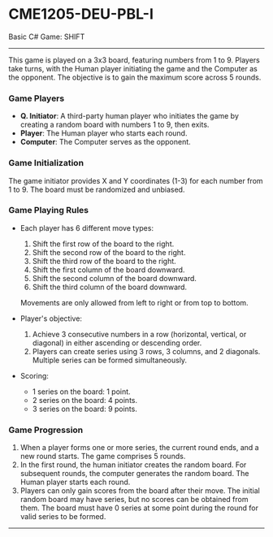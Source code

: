 # CME1205-DEU-PBL-I
 Basic C# Game: SHIFT

---



This game is played on a 3x3 board, featuring numbers from 1 to 9. Players take turns, with the Human player initiating the game and the Computer as the opponent. The objective is to gain the maximum score across 5 rounds.

### Game Players

- **Q. Initiator**: A third-party human player who initiates the game by creating a random board with numbers 1 to 9, then exits.
- **Player**: The Human player who starts each round.
- **Computer**: The Computer serves as the opponent.

### Game Initialization

The game initiator provides X and Y coordinates (1-3) for each number from 1 to 9. The board must be randomized and unbiased.

### Game Playing Rules

- Each player has 6 different move types:
  1. Shift the first row of the board to the right.
  2. Shift the second row of the board to the right.
  3. Shift the third row of the board to the right.
  4. Shift the first column of the board downward.
  5. Shift the second column of the board downward.
  6. Shift the third column of the board downward.
  
  Movements are only allowed from left to right or from top to bottom.

- Player's objective:
  1. Achieve 3 consecutive numbers in a row (horizontal, vertical, or diagonal) in either ascending or descending order.
  2. Players can create series using 3 rows, 3 columns, and 2 diagonals. Multiple series can be formed simultaneously.
  
- Scoring:
  - 1 series on the board: 1 point.
  - 2 series on the board: 4 points.
  - 3 series on the board: 9 points.

### Game Progression

1. When a player forms one or more series, the current round ends, and a new round starts. The game comprises 5 rounds.
2. In the first round, the human initiator creates the random board. For subsequent rounds, the computer generates the random board. The Human player starts each round.
3. Players can only gain scores from the board after their move. The initial random board may have series, but no scores can be obtained from them. The board must have 0 series at some point during the round for valid series to be formed.

---

